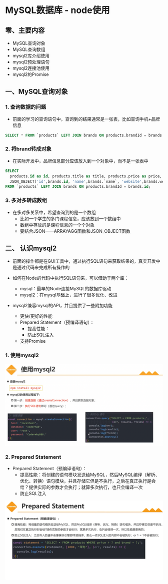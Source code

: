 # MySQL数据库 - node使用

## 零、主要内容

- MySQL查询对象
- MySQL查询数组
- mysql2库介绍使用
- mysql2预处理语句
- mysql2连接池使用
- mysql2的Promise

## 一、MySQL查询对象

### 1. 查询数据的问题

- 前面的学习的查询语句中，查询到的结果通常是一张表，比如查询手机+品牌信息

```sql
SELECT * FROM `products` LEFT JOIN brands ON products.brandId = brands.id;
```

### 2. 将brand转成对象

- 在实际开发中，品牌信息部分应该放入到一个对象中，而不是一张表中

```sql
SELECT 
  products.id as id, products.title as title, products.price as price,
  JSON_OBJECT('id',brands.id, 'name',brands.`name`, 'website',brands.website, 'rank', brands.worldRank) as brand
FROM `products` LEFT JOIN brands ON products.brandId = brands.id;
```

### 3. 多对多转成数组

- 在多对多关系中，希望查询到的是一个数组
  - 比如一个学生的多门课程信息，应该放到一个数组中
  - 数组中存放的是课程信息的一个个对象
  - 要结合JSON——ARRAYAGG函数和JSON_OBJECT函数

## 二、 认识mysql2

- 前面的操作都是在GUI工具中，通过执行SQL语句来获取结果的，真实开发中是通过代码来完成所有操作的
- 如何在Node的代码中执行SQL语句来，可以借助于两个库：
  - mysql：最早的Node连接MySQL的数据库驱动
  - mysql2：在mysql基础上，进行了很多优化、改进

- mysql2兼容mysql的API，并且提供了一些附加功能
  - 更快/更好的性能
  - Prepared Statement（预编译语句）：
    - 提高性能：
    - 防止SQL注入
  - 支持Promise

### 1. 使用mysql2

![Alt text](image-84.png)

### 2. Prepared Statement

- Prepared Statement（预编译语句）：
  - 提高性能：将创建的语句模块发送给MySQL，然后MySQL编译（解析、优化、转换）语句模块，并且存储它但是不执行，之后在真正执行是会给？提供实际的参数才会执行；就算多次执行，也只会编译一次
  - 防止SQL注入

![Alt text](image-85.png)
